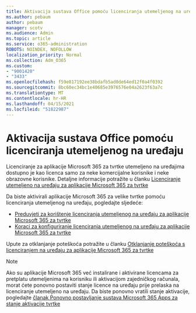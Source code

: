 ```yaml
---
title: Aktivacija sustava Office pomoću licenciranja utemeljenog na uređaju
ms.author: pebaum
author: pebaum
manager: scotv
ms.audience: Admin
ms.topic: article
ms.service: o365-administration
ROBOTS: NOINDEX, NOFOLLOW
localization_priority: Normal
ms.collection: Adm_O365
ms.custom:
- "9001420"
- "3433"
ms.openlocfilehash: f59e817192ee38bdafb5ad0de64ed12f0a4f0392
ms.sourcegitcommit: 8bc60ec34bc1e40685e3976576e04a2623f63a7c
ms.translationtype: MT
ms.contentlocale: hr-HR
ms.lasthandoff: 04/15/2021
ms.locfileid: "51822987"
---
```

# <a name="activating-office-using-device-based-licensing"></a>Aktivacija sustava Office pomoću licenciranja utemeljenog na uređaju

Licenciranje za aplikacije Microsoft 365 za tvrtke utemeljeno na uređajima dostupno je kao licenca samo za neke komercijalne korisnike i neke obrazovne korisnike. Detaljne informacije potražite u članku [Licenciranje utemeljeno na uređaju za aplikacije Microsoft 365 za tvrtke](https://docs.microsoft.com/deployoffice/device-based-licensing)

Da biste aktivirali aplikacije Microsoft 365 za velike tvrtke pomoću licenciranja utemeljenog na uređaju, pogledajte sljedeće:

- [Preduvjeti za korištenje licenciranja utemeljenog na uređaju za aplikacije Microsoft 365 za tvrtke](https://docs.microsoft.com/deployoffice/device-based-licensing#requirements-for-using-device-based-licensing-for-microsoft-365-apps-for-enterprise)
- [Koraci za konfiguriranje licenciranja utemeljenog na uređaju za aplikacije Microsoft 365 za tvrtke](https://docs.microsoft.com/deployoffice/device-based-licensing#steps-to-configure-device-based-licensing-for-microsoft-365-apps-for-enterprise)

Upute za otklanjanje poteškoća potražite u članku [Otklanjanje poteškoća s licenciranjem na uređaju za aplikacije Microsoft 365 za tvrtke](https://docs.microsoft.com/deployoffice/device-based-licensing#troubleshoot-device-based-licensing-for-microsoft-365-apps-for-enterprise)

> [!NOTE]
> Ako su aplikacije Microsoft 365 već instalirane i aktivirane licencama za pretplatu utemeljenima na korisniku ili aktivacijom zajedničkog računala, morat ćete ponovno postaviti stanje licence na uređaju prije prelaska na licenciranje utemeljeno na uređaju. Da biste ponovno vratili stanje aktivacije, pogledajte [članak Ponovno postavljanje sustava Microsoft 365 Apps za stanje aktivacije tvrtke](https://docs.microsoft.com/office/troubleshoot/activation/reset-office-365-proplus-activation-state)
